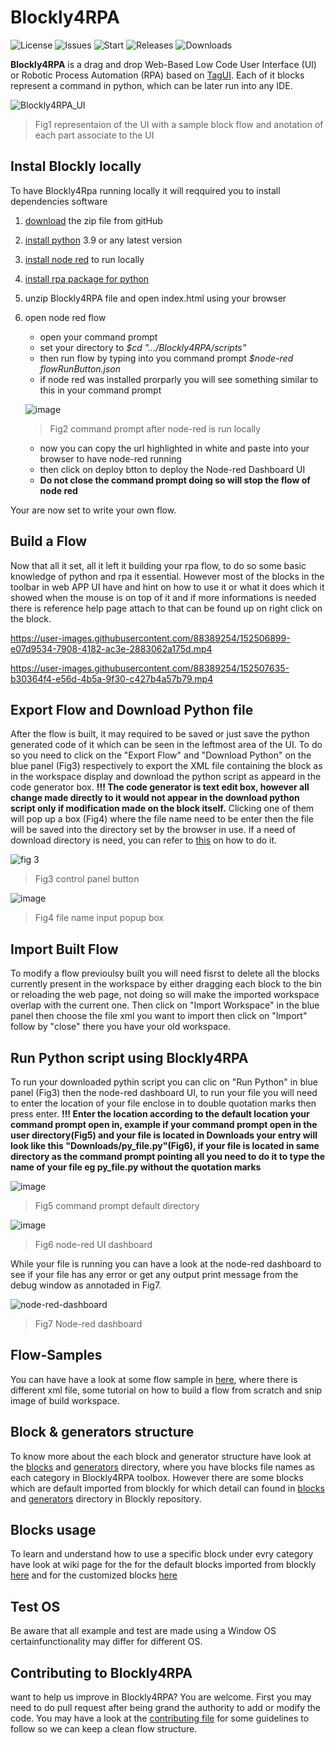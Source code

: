 # Blockly4RPA

![License](https://img.shields.io/github/license/msf4-0/Blockly4RPA)
![Issues](https://img.shields.io/github/issues/msf4-0/Blockly4RPA)
![Start](https://img.shields.io/github/stars/msf4-0/Blockly4RPA)
![Releases](https://img.shields.io/github/release/msf4-0/Blockly4RPA)
![Downloads](https://img.shields.io/github/downloads/msf4-0/Blockly4RPA/total)


  **Blockly4RPA** is a drag and drop Web-Based Low Code User Interface (UI) or Robotic Process Automation (RPA) based on [TagUI](https://tagui.readthedocs.io/en/latest/index.html). Each of it blocks represent a command in python, which can be later run into any IDE.    

![Blockly4RPA_UI](https://user-images.githubusercontent.com/88389254/152508781-9bd835c6-2cc7-4768-ae4f-aa64408a04f8.png)
> Fig1 representaion of the UI with a sample block flow and anotation of each part associate to the UI 

## Instal Blockly locally 
To have Blockly4Rpa running locally it will reqquired you to install dependencies software 
1. [download](https://github.com/msf4-0/Blockly4RPA/archive/refs/heads/main.zip) the zip file from gitHub 
2. [install python](https://www.python.org/downloads/) 3.9 or any latest version 
3. [install node red](https://nodered.org/docs/getting-started/local#installing-with-npm) to run locally
4. [install rpa package for python](https://tagui.readthedocs.io/en/latest/tools.html#rpa-for-python-for-python-users)
5. unzip Blockly4RPA file and open index.html using your browser 
6. open node red flow 
    * open your command prompt 
    * set your directory to *$cd ".../Blockly4RPA/scripts"* 
    * then run flow by typing into you command prompt *$node-red flowRunButton.json* 
    * if node red was installed prorparly you will see something similar to this in your command prompt
    
    ![image](https://user-images.githubusercontent.com/88389254/152491258-2997e11e-652e-4e8c-aff0-bf4001a949c8.png)
    > Fig2 command prompt after node-red is run locally 
    
    * now you can copy the url highlighted in white and paste into your browser to have node-red running 
    * then click on deploy btton to deploy the Node-red Dashboard UI
    * **Do not close the command prompt doing so will stop the flow of node red**    

Your are now set to write your own flow. 

## Build a Flow 
Now that all it set, all it left it building your rpa flow, to do so some basic knowledge of python and rpa it essential. However most of the blocks in the toolbar in web APP UI have and hint on how to use it or what it does which it showed when the mouse is on top of it and if more informations is needed there is reference help page attach to that can be found up on right click on the block. 

https://user-images.githubusercontent.com/88389254/152506899-e07d9534-7908-4182-ac3e-2883062a175d.mp4

https://user-images.githubusercontent.com/88389254/152507635-b30364f4-e56d-4b5a-9f30-c427b4a57b79.mp4

## Export Flow and Download Python file
After the flow is built, it may required to be saved or just save the python generated code of it which can be seen in the leftmost area of the UI. To do so you need to click on the "Export Flow" and "Download Python" on the blue panel (Fig3) respectively to export the XML file containing the block as in the workspace display and download the python script as appeard in the code generator box. **!!! The code generator is text edit box, however all change made directly to it would not appear in the download python script only if modification made on the block itself.** Clicking one of them will pop up a box (Fig4) where the file name need to be enter then the file will be saved into the directory set by the browser in use. If a need of download directory is need, you can refer to [this](https://www.computerhope.com/issues/ch002103.htm) on how to do it.  

![fig 3](https://user-images.githubusercontent.com/88389254/153137740-e75c6efd-c9ff-4e70-a2d8-b8518a02b670.png)
> Fig3 control panel button 

![image](https://user-images.githubusercontent.com/88389254/153113889-1a4b6cd0-062e-4986-ab90-78f84d2e32b9.png)
> Fig4 file name input popup box 

## Import Built Flow
To modify a flow previoulsy built you will need fisrst to delete all the blocks currently present in the workspace by either dragging each block to the bin or reloading the web page, not doing so will make the imported workspace overlap with the current one. Then click on "Import Workspace" in the blue panel then choose the file xml you want to import then click on "Import" follow by "close" there you have your old workspace.  

## Run Python script using Blockly4RPA
To run your downloaded pythin script you can clic on "Run Python" in blue panel (Fig3) then the node-red dashboard UI, to run your file you will need to enter the location of your file enclose in to double quotation marks then press enter. **!!! Enter the location according to the default location your command prompt open in, example if your command prompt open in the user directory(Fig5) and your file is located in Downloads your entry will look like this "Downloads/py_file.py"(Fig6), if your file is located in same directory as the command prompt pointing all you need to do it to type the name of your file eg py_file.py without the quotation marks**

![image](https://user-images.githubusercontent.com/88389254/153133144-f9e77300-694d-4820-b308-0e9db7f53c41.png)
> Fig5 command prompt default directory 

![image](https://user-images.githubusercontent.com/88389254/153134388-0707a07c-ad8f-4f23-a429-ec663cc29bd7.png)
> Fig6 node-red UI dashboard 

While your file is running you can have a look at the node-red dashboard to see if your file has any error or get any output print message from the debug window as annotaded in Fig7. 

![node-red-dashboard](https://user-images.githubusercontent.com/88389254/153137376-2ffeecf3-2ed8-4525-afb7-a7ddc34320b1.png)
> Fig7 Node-red dashboard 

## Flow-Samples    
You can have have a look at some flow sample in [here](https://github.com/msf4-0/Blockly4RPA/tree/main/sample%20flow), where there is different xml file, some tutorial on how to build a flow from scratch and snip image of build workspace.    

## Block & generators structure 
To know more about the each block and generator structure have look at the [blocks](https://github.com/msf4-0/Blockly4RPA/tree/main/blocks) and [generators](https://github.com/msf4-0/Blockly4RPA/tree/main/generators) directory, where you have blocks file names as each category in Blockly4RPA toolbox. However there are some blocks which are default imported from blockly for which detail can found in [blocks](https://github.com/google/blockly/tree/master/blocks) and [generators](https://github.com/google/blockly/tree/master/generators/python) directory in Blockly repository. 

## Blocks usage 
To learn and understand how to use a specific block under evry category have look at wiki page for the for the default blocks imported from blockly [here](https://github.com/google/blockly/wiki) and for the customized blocks [here](https://github.com/msf4-0/Blockly4RPA/wiki)  

## Test OS 
Be aware that all example and test are made using a Window OS certainfunctionality may differ for different OS. 

## Contributing to Blockly4RPA
want to help us improve in Blockly4RPA? You are welcome. First you may need to do pull request after being grand the authority to add or modify the code. You may have a look at the [contributing file](https://github.com/msf4-0/Blockly4RPA/blob/main/contributor.md) for some guidelines to follow so we can keep a clean flow structure.





